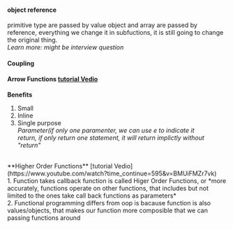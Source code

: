 #### object reference
primitive type are passed by value
object and array are passed by reference, everything we change it in subfuctions, it is still going to change the original thing.
<br/>*Learn more: might be interview question*
<br/>
#### Coupling
#### Arrow Functions [tutorial Vedio](https://www.youtube.com/watch?time_continue=143&v=6sQDTgOqh-I)
**Benefits**
1. Small
2. Inline
3. Single purpose
<br/>*Parameter(if only one paramenter, we can use e to indicate it*
<br/>*return, if only return one statement, it will return implictly without "return"*
<br/>
**Higher Order Functions** [tutorial Vedio](https://www.youtube.com/watch?time_continue=595&v=BMUiFMZr7vk)
<br/>
1. Function takes callback function is called Higer Order Functions, or *more accurately, functions operate on other functions, that includes but not limited to the ones take call back functions as parameters*<br/>
2. Functional programming differs from oop is bacause function is also values/objects, that makes our function more composible that we can passing functions around<br/>



